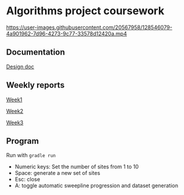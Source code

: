 # Algorithms project coursework

https://user-images.githubusercontent.com/20567958/128546079-4a901962-7d96-4273-9c77-33578d12420a.mp4

## Documentation

[Design doc](https://github.com/chzesa/tiralabra/blob/master/docs/design.md)

## Weekly reports

[Week1](https://github.com/chzesa/tiralabra/blob/master/reports/week1.md)

[Week2](https://github.com/chzesa/tiralabra/blob/master/reports/week2.md)

[Week3](https://github.com/chzesa/tiralabra/blob/master/reports/week3.md)

## Program

Run with `gradle run`

* Numeric keys: Set the number of sites from 1 to 10
* Space: generate a new set of sites
* Esc: close
* A: toggle automatic sweepline progression and dataset generation
